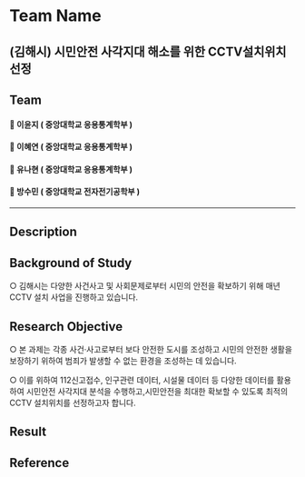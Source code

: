 # Team Name
## (김해시) 시민안전 사각지대 해소를 위한 CCTV설치위치 선정
## Team
#### 👵 이윤지 ( 중앙대학교 응용통계학부 )
#### 👵 이혜연 ( 중앙대학교 응용통계학부 )
#### 👵 유나현 ( 중앙대학교 응용통계학부 )
#### 👴 방수민 ( 중앙대학교 전자전기공학부 )
-----------------------
## Description
## Background of Study
○ 김해시는 다양한 사건사고 및 사회문제로부터 시민의 안전을 확보하기 위해 매년 CCTV 설치 사업을 진행하고 있습니다.
## Research Objective
○ 본 과제는 각종 사건‧사고로부터 보다 안전한 도시를 조성하고 시민의 안전한 생활을 보장하기 위하여 범죄가 발생할 수 없는 환경을 조성하는 데 있습니다.

○ 이를 위하여 112신고접수, 인구관련 데이터, 시설물 데이터 등 다양한 데이터를 활용하여 시민안전 사각지대 분석을 수행하고,시민안전을 최대한 확보할 수 있도록 최적의 CCTV 설치위치를 선정하고자 합니다.
## Result
## Reference
